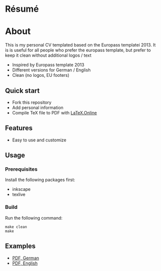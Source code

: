 # Résumé

# About

This is my personal CV templated based on the Europass templatei 2013. It is
is useful for all people who prefer the europass template, but prefer to keep
it clean without additional logos / text

- Inspired by Europass template 2013
- Different versions for German / English
- Clean (no logos, EU footers)


## Quick start

- Fork this repository
- Add personal information
- Compile TeX file to PDF with [LaTeX.Online](https://latexonline.cc/)

## Features

- Easy to use and customize

## Usage

### Prerequisites

Install the following packages first:
- inkscape
- texlive

### Build

Run the following command:

```
make clean
make
```

## Examples

- [PDF, German](https://latexonline.cc/compile?git=https%3A%2F%2Fgithub.com%2Ftrelo-bifteki%2Fresume&target=resume-de-Lampros_Papadimitriou.tex&command=pdflatex)
- [PDF, English](https://latexonline.cc/compile?git=https%3A%2F%2Fgithub.com%2Ftrelo-bifteki%2Fresume&target=resume-en-Lampros_Papadimitriou.tex&command=pdflatex)
